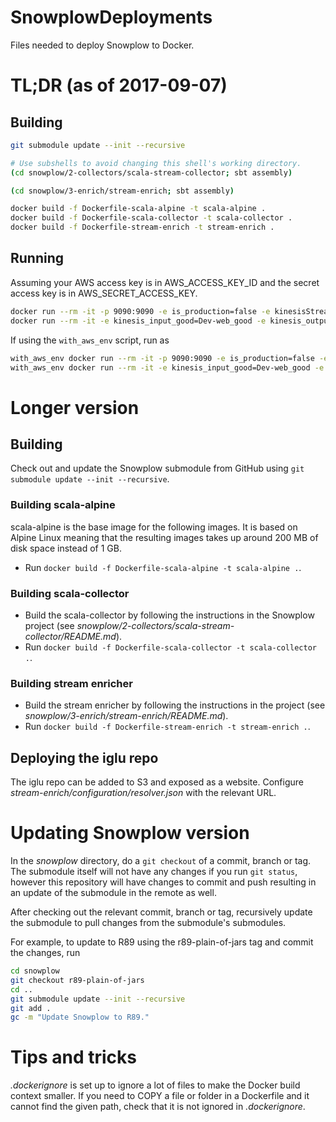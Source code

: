 # SnowplowDeployments
Files needed to deploy Snowplow to Docker.

# TL;DR (as of 2017-09-07)
## Building
```bash
git submodule update --init --recursive

# Use subshells to avoid changing this shell's working directory.
(cd snowplow/2-collectors/scala-stream-collector; sbt assembly)

(cd snowplow/3-enrich/stream-enrich; sbt assembly)

docker build -f Dockerfile-scala-alpine -t scala-alpine .
docker build -f Dockerfile-scala-collector -t scala-collector .
docker build -f Dockerfile-stream-enrich -t stream-enrich .
```

## Running
Assuming your AWS access key is in AWS\_ACCESS\_KEY\_ID and the secret access key is in AWS\_SECRET\_ACCESS\_KEY.
```bash
docker run --rm -it -p 9090:9090 -e is_production=false -e kinesisStreamGoodName=Dev-web_good -e kinesisStreamBadName=Dev-web_bad -e AWS_ACCESS_KEY_ID=$AWS_ACCESS_KEY_ID -e AWS_SECRET_ACCESS_KEY=$AWS_SECRET_ACCESS_KEY scala-collector
docker run --rm -it -e kinesis_input_good=Dev-web_good -e kinesis_output_good=Dev-enriched_good -e kinesis_output_bad=Dev-enriched_bad -e app_name=SnowplowKinesisEnrich_local -e AWS_ACCESS_KEY_ID=$AWS_ACCESS_KEY_ID -e AWS_SECRET_ACCESS_KEY=$AWS_SECRET_ACCESS_KEY stream-enrich
```

If using the `with_aws_env` script, run as
```bash
with_aws_env docker run --rm -it -p 9090:9090 -e is_production=false -e kinesisStreamGoodName=Dev-web_good -e kinesisStreamBadName=Dev-web_bad -e AWS_ACCESS_KEY_ID='$AWS_ACCESS_KEY_ID' -e AWS_SECRET_ACCESS_KEY='$AWS_SECRET_ACCESS_KEY' -e AWS_SESSION_TOKEN='$AWS_SESSION_TOKEN' scala-collector
with_aws_env docker run --rm -it -e kinesis_input_good=Dev-web_good -e kinesis_output_good=Dev-enriched_good -e kinesis_output_bad=Dev-enriched_bad -e app_name=SnowplowKinesisEnrich_local -e AWS_ACCESS_KEY_ID='$AWS_ACCESS_KEY_ID' -e AWS_SECRET_ACCESS_KEY='$AWS_SECRET_ACCESS_KEY' -e AWS_SESSION_TOKEN='$AWS_SESSION_TOKEN' stream-enrich
```

# Longer version
## Building
Check out and update the Snowplow submodule from GitHub using `git submodule update --init --recursive`.

### Building scala-alpine
scala-alpine is the base image for the following images. It is based on Alpine Linux meaning that the resulting images takes up around 200 MB of disk space instead of 1 GB.
* Run `docker build -f Dockerfile-scala-alpine -t scala-alpine .`.

### Building scala-collector
* Build the scala-collector by following the instructions in the Snowplow project (see _snowplow/2-collectors/scala-stream-collector/README.md_).
* Run `docker build -f Dockerfile-scala-collector -t scala-collector .`.

### Building stream enricher
* Build the stream enricher by following the instructions in the project (see _snowplow/3-enrich/stream-enrich/README.md_).
* Run `docker build -f Dockerfile-stream-enrich -t stream-enrich .`.

## Deploying the iglu repo
The iglu repo can be added to S3 and exposed as a website. Configure _stream-enrich/configuration/resolver.json_ with the relevant URL.

# Updating Snowplow version
In the *snowplow* directory, do a `git checkout` of a commit, branch or tag. The submodule itself will not have any changes if you run `git status`, however this repository will have changes to commit and push resulting in an update of the submodule in the remote as well.

After checking out the relevant commit, branch or tag, recursively update the submodule to pull changes from the submodule's submodules.

For example, to update to R89 using the r89-plain-of-jars tag and commit the changes, run
```bash
cd snowplow
git checkout r89-plain-of-jars
cd ..
git submodule update --init --recursive
git add .
gc -m "Update Snowplow to R89."
```

# Tips and tricks
_.dockerignore_ is set up to ignore a lot of files to make the Docker build context smaller. If you need to COPY a file or folder in a Dockerfile and it cannot find the given path, check that it is not ignored in _.dockerignore_.
